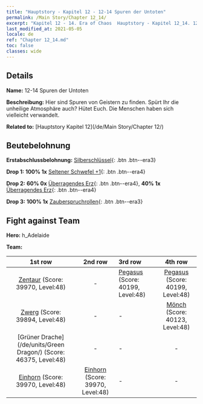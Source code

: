 ```yaml
---
title: "Hauptstory - Kapitel 12 - 12-14 Spuren der Untoten"
permalink: /Main Story/Chapter 12_14/
excerpt: "Kapitel 12 - 14. Era of Chaos  Hauptstory - Kapitel 12_14. 12-14 Spuren der Untoten"
last_modified_at: 2021-05-05
locale: de
ref: "Chapter 12_14.md"
toc: false
classes: wide
---
```


## Details

 **Name:** 12-14 Spuren der Untoten

 **Beschreibung:** Hier sind Spuren von Geistern zu finden. Spürt Ihr die unheilige Atmosphäre auch? Hütet Euch. Die Menschen haben sich vielleicht verwandelt.

 **Related to:** [Hauptstory Kapitel 12](/de/Main Story/Chapter 12/)

## Beutebelohnung

 **Erstabschlussbelohnung:** [Silberschlüssel](/ItemsDE/con_693/){: .btn .btn--era3}

 **Drop 1:** **100% 1x** [Seltener Schwefel +1](/ItemsDE/mat_43/){: .btn .btn--era4}

 **Drop 2:** **60% 0x** [Überragendes Erz](/ItemsDE/mat_33/){: .btn .btn--era4}, **40% 1x** [Überragendes Erz](/ItemsDE/mat_33/){: .btn .btn--era4}

 **Drop 3:** **100% 1x** [Zauberspruchrollen](/ItemsDE/con_694/){: .btn .btn--era3}


## Fight against Team
 **Hero:** h_Adelaide

 **Team:**


  | 1st row | 2nd row | 3rd row | 4th row |
  |:----:|:----:|:----|:----:|
  | [Zentaur](/de/units/Centaur/) (Score: 39970, Level:48)  | - | [Pegasus](/de/units/Pegasus/) (Score: 40199, Level:48)  | [Pegasus](/de/units/Pegasus/) (Score: 40199, Level:48)  |
  | [Zwerg](/de/units/Dwarf/) (Score: 39894, Level:48)  | - | - | [Mönch](/de/units/Monk/) (Score: 40123, Level:48)  |
  | [Grüner Drache](/de/units/Green Dragon/) (Score: 46375, Level:48)  | - | - | - |
  | [Einhorn](/de/units/Unicorn/) (Score: 39970, Level:48)  | [Einhorn](/de/units/Unicorn/) (Score: 39970, Level:48)  | - | - |


